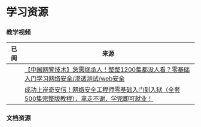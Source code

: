 # 学习资源

### 教学视频

| 已阅  | 来源                                                                                                 |
|-----|----------------------------------------------------------------------------------------------------|
|     | [【中国网警技术】急需继承人！整整1200集都没人看？零基础入门学习网络安全/渗透测试/web安全](https://www.bilibili.com/video/BV1964y1N73j) |
|     | [成功上岸奇安信！网络安全工程师零基础入门到入狱（全套500集完整版教程），拿走不谢，学完即可就业！](https://www.bilibili.com/video/BV1UN411w7AL) |

### 文档资源


